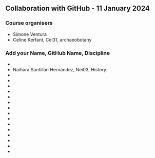 ## Collaboration with GitHub - 11 January 2024

### Course organisers
* Simone Ventura
* Celine Kerfant, Cel31, archaeobotany

### Add your Name, GitHub Name, Discipline
*
* Naihara Santillán Hernández, Nei03, History 
*
*
*
*
*
*
*
*
*
*
*
*
*
*
*
